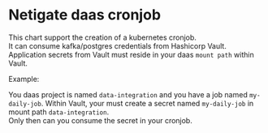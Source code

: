 # Netigate daas cronjob

This chart support the creation of a kubernetes cronjob.  
It can consume kafka/postgres credentials from Hashicorp Vault.  
Application secrets from Vault must reside in your daas `mount path` within Vault.

Example:

You daas project is named `data-integration` and you have a job named `my-daily-job`.
Within Vault, your must create a secret named `my-daily-job` in mount path `data-integration`.  
Only then can you consume the secret in your cronjob.
